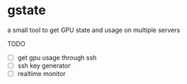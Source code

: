 # gstate
a small tool to get GPU state and usage on multiple servers

TODO

- [ ] get gpu usage through ssh
- [ ] ssh key generator
- [ ] realtime monitor
